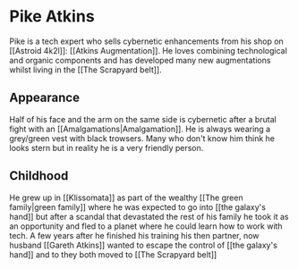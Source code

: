 # Pike Atkins

Pike is a tech expert who sells cybernetic enhancements from his shop on [[Astroid 4k2l]]: [[Atkins Augmentation]]. He loves combining technological and organic components and has developed many new augmentations whilst living in the [[The Scrapyard belt]].

## Appearance

Half of his face and the arm on the same side is cybernetic after a brutal fight with an [[Amalgamations|Amalgamation]]. He is always wearing a grey/green vest with black trowsers. Many who don't know him think he looks stern but in reality he is a very friendly person.

## Childhood

He grew up in [[Klissomata]] as part of the wealthy [[The green family|green family]] where he was expected to go into [[the galaxy's hand]] but after a scandal that devastated the rest of his family he took it as an opportunity and fled to a planet where he could learn how to work with tech. A few years after he finished his training his then partner, now husband [[Gareth Atkins]] wanted to escape the control of [[the galaxy's hand]] and to they both moved to [[The Scrapyard belt]]
